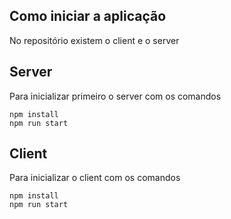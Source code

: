 ## Como iniciar a aplicação

No repositório existem o client e o server

## Server

Para inicializar primeiro o server com os comandos

```
npm install
npm run start
```

## Client

Para inicializar o client com os comandos
```
npm install
npm run start
```
